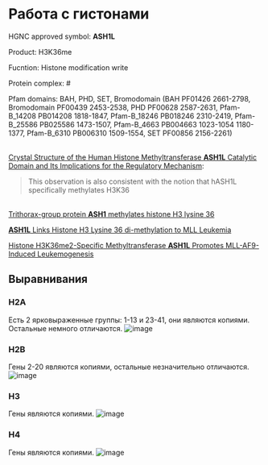 # Работа с гистонами

HGNC approved symbol: **ASH1L**

Product: H3K36me

Fucntion: Histone modification write

Protein complex: #

Pfam domains: BAH, PHD, SET, Bromodomain (BAH PF01426 2661-2798, Bromodomain PF00439 2453-2538, PHD PF00628 2587-2631, Pfam-B_14208 PB014208 1818-1847, Pfam-B_18246 PB018246 2310-2419, Pfam-B_25586 PB025586 1473-1507, Pfam-B_4663 PB004663 1023-1054 1180-1377, Pfam-B_6310 PB006310 1509-1554, SET PF00856 2156-2261)

\
[Crystal Structure of the Human Histone Methyltransferase **ASH1L** Catalytic Domain and Its Implications for the Regulatory Mechanism](https://www.ncbi.nlm.nih.gov/pmc/articles/PMC3048721/):
> This observation is also consistent with the notion that hASH1L specifically methylates H3K36

\
[Trithorax-group protein **ASH1** methylates histone H3 lysine 36](https://doi.org/10.1016%2Fj.gene.2007.04.027)

[**ASH1L** Links Histone H3 Lysine 36 di-methylation to MLL Leukemia](https://www.ncbi.nlm.nih.gov/pmc/articles/PMC4930721/)

[Histone H3K36me2-Specific Methyltransferase **ASH1L** Promotes MLL-AF9-Induced Leukemogenesis](https://www.ncbi.nlm.nih.gov/pmc/articles/PMC8534482/)


## Выравнивания

### H2A
Есть 2 ярковыраженные группы: 1-13 и 23-41, они являются копиями. Остальные немного отличаются.
![image](https://github.com/LadyPython/hse23_project/assets/6313540/d4c3b3b0-a5e9-44e6-aad1-2d34fbbc0570)

### H2B
Гены 2-20 являются копиями, остальные незначительно отличаются.
![image](https://github.com/LadyPython/hse23_project/assets/6313540/8fab1aab-7aed-42fc-a57a-226e44b51df1)

### H3
Гены являются копиями.
![image](https://github.com/LadyPython/hse23_project/assets/6313540/21673f22-0964-4a33-a49c-80f2deaf55a3)

### H4
Гены являются копиями.
![image](https://github.com/LadyPython/hse23_project/assets/6313540/124677b4-2c84-40b9-8b67-ef5e9c7ceb4f)
